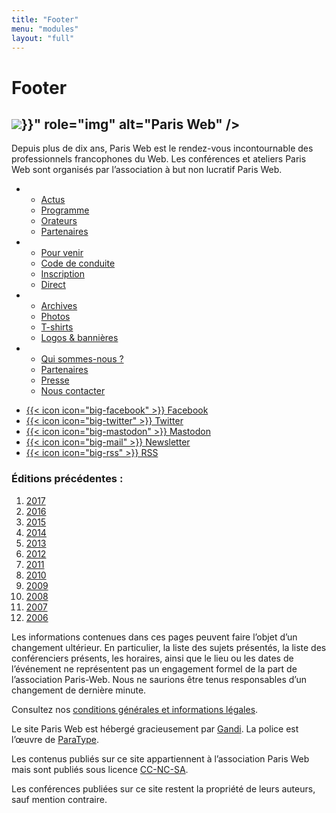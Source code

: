 ```yaml
---
title: "Footer"
menu: "modules"
layout: "full"
---
```


<div class="content">
    <h1>Footer</h1>
</div>

<footer role="contentinfo" class="footer" tabindex="-1">
    <div class="footer__grid">
        <h2 id="footer-title" class="footer__title">
          <img class="footer-logo" src="{{< absoluteUrl "images/logo/logo.svg" >}}" role="img" alt="Paris Web" />
        </h2>
        <p class="footer__desc">
            Depuis plus de dix ans, Paris Web est le rendez-vous incontournable des professionnels francophones du Web. Les conférences et ateliers Paris Web sont organisés par l’association à but non lucratif Paris Web.
        </p>
        <div class="footer__links">
            <ul class="columns-list">
                <li>
                    <ul>
                    <li><a href="#TODO/actus">Actus</a></li>
                    <li><a href="#TODO/programme">Programme</a></li>
                    <li><a href="#TODO/orateurs">Orateurs</a></li>
                    <li><a href="#TODO/partenaires">Partenaires</a></li>
                    </ul>
                </li>
                <li>
                    <ul>
                    <li><a href="#TODO/pour-venir">Pour venir</a></li>
                    <li><a href="#TODO/code-de-conduite">Code de conduite</a></li>
                    <li><a href="#TODO/promotion">Inscription</a></li>
                    <li><a href="#TODO/direct">Direct</a></li>
                    </ul>
                </li>
                <li>
                    <ul>
                    <li><a href="#TODO/archives">Archives</a></li>
                    <li><a href="#TODO/photos">Photos</a></li>
                    <li><a href="#TODO/t-shirts">T-shirts</a></li>
                    <li><a href="#TODO/logo">Logos & bannières</a></li>
                    </ul>
                </li>
                <li>
                    <ul>
                    <li><a href="#TODO/archives">Qui sommes-nous&nbsp;?</a></li>
                    <li><a href="#TODO/todo">Partenaires</a></li>
                    <li><a href="#TODO/presse">Presse</a></li>
                    <li><a href="#TODO/nous-contacter">Nous contacter</a></li>
                    </ul>
                </li>
            </ul>
        </div>
        <div class="footer__social">
            <ul class="columns-list columns-list--follow">
                <li>
                    <a class="social-link" href="https://www.facebook.com/ParisWeb">
                        {{< icon icon="big-facebook" >}}
                        Facebook
                    </a>
                </li>
                <li>
                    <a class="social-link" href="https://twitter.com/parisweb">
                        {{< icon icon="big-twitter" >}}
                        Twitter
                    </a>
                </li>
                <li>
                    <a class="social-link" href="https://mamot.fr/@parisweb">
                        {{< icon icon="big-mastodon" >}}
                        Mastodon
                    </a>
                </li>
                <li>
                    <a class="social-link" href="https://www.paris-web.fr/abonnement.php">
                        {{< icon icon="big-mail" >}}
                        Newsletter
                    </a>
                </li>
                <li>
                    <a class="social-link" href="https://www.paris-web.fr/atom.xml">
                        {{< icon icon="big-rss" >}}
                        RSS
                    </a>
                </li>
            </ul>
        </div>
        <div class="footer__foot">
            <div>
                <h3 class="normal inline-title">
                    Éditions précédentes&nbsp;:
                </h3>
                <ol class="inline-list">
                    <li><a href="//www.paris-web.fr/2017/">2017</a></li>
                    <li><a href="//www.paris-web.fr/2016/">2016</a></li>
                    <li><a href="//www.paris-web.fr/2015/">2015</a></li>
                    <li><a href="//www.paris-web.fr/2014/">2014</a></li>
                    <li><a href="//www.paris-web.fr/2013/">2013</a></li>
                    <li><a href="//www.paris-web.fr/2012/">2012</a></li>
                    <li><a href="//www.paris-web.fr/2011/">2011</a></li>
                    <li><a href="//www.paris-web.fr/2010/">2010</a></li>
                    <li><a href="//www.paris-web.fr/2009/">2009</a></li>
                    <li><a href="//www.paris-web.fr/2008/">2008</a></li>
                    <li><a href="//www.paris-web.fr/2007/">2007</a></li>
                    <li><a href="//www.paris-web.fr/2006/">2006</a></li>
                </ol>
            </div>
            <div>
                <p>
                    Les informations contenues dans ces pages peuvent faire l’objet d’un changement ultérieur. En particulier, la liste des sujets présentés, la liste des conférenciers présents, les horaires, ainsi que le lieu ou les dates de l’événement ne représentent pas un engagement formel de la part de l’association Paris-Web. Nous ne saurions être tenus responsables d’un changement de dernière minute.
                </p>
                <p>
                    Consultez nos <a href="#TODO/legal">conditions générales et informations légales</a>.
                </p>
                <p>
                    Le site Paris Web est hébergé gracieusement par <a href="http://www.gandi.net">Gandi</a>. La police est l’œuvre de <a href="https://www.paratype.com/public/">ParaType</a>.
                </p>
            </div>
        </div>
        <div class="footer__license">
            <p>
                Les contenus publiés sur ce site appartiennent à l’association Paris Web mais sont publiés sous licence <a href="https://creativecommons.org/licenses/by-nc-sa/3.0/fr/">CC-NC-SA</a>.
            </p>
            <p>
                Les conférences publiées sur ce site restent la propriété de leurs auteurs, sauf mention contraire.
            </p>
        </div>
    </div>
</footer>
